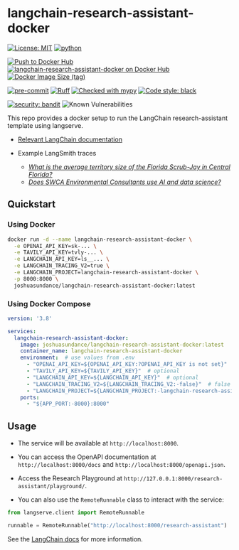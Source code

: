 # langchain-research-assistant-docker

[![License: MIT](https://img.shields.io/badge/License-MIT-yellow.svg)](https://opensource.org/licenses/MIT)
[![python](https://img.shields.io/badge/Python-3.11-3776AB.svg?style=flat&logo=python&logoColor=white)](https://www.python.org)

[![Push to Docker Hub](https://github.com/joshuasundance-swca/langchain-research-assistant-docker/actions/workflows/docker-hub.yml/badge.svg)](https://github.com/joshuasundance-swca/langchain-research-assistant-docker/actions/workflows/docker-hub.yml)
[![langchain-research-assistant-docker on Docker Hub](https://img.shields.io/docker/v/joshuasundance/langchain-research-assistant-docker?label=langchain-research-assistant-docker&logo=docker)](https://hub.docker.com/r/joshuasundance/langchain-research-assistant-docker)
[![Docker Image Size (tag)](https://img.shields.io/docker/image-size/joshuasundance/langchain-research-assistant-docker/latest)](https://hub.docker.com/r/joshuasundance/langchain-research-assistant-docker)

[![pre-commit](https://img.shields.io/badge/pre--commit-enabled-brightgreen?logo=pre-commit&logoColor=white)](https://github.com/pre-commit/pre-commit)
[![Ruff](https://img.shields.io/endpoint?url=https://raw.githubusercontent.com/charliermarsh/ruff/main/assets/badge/v1.json)](https://github.com/charliermarsh/ruff)
[![Checked with mypy](http://www.mypy-lang.org/static/mypy_badge.svg)](http://mypy-lang.org/)
[![Code style: black](https://img.shields.io/badge/code%20style-black-000000.svg)](https://github.com/psf/black)

[![security: bandit](https://img.shields.io/badge/security-bandit-yellow.svg)](https://github.com/PyCQA/bandit)
![Known Vulnerabilities](https://snyk.io/test/github/joshuasundance-swca/langchain-research-assistant-docker/badge.svg)

This repo provides a docker setup to run the LangChain research-assistant template using langserve.

- [Relevant LangChain documentation](https://python.langchain.com/docs/templates/research-assistant)


- Example LangSmith traces
  - [_What is the average territory size of the Florida Scrub-Jay in Central Florida?_](https://smith.langchain.com/public/cf52fc9f-5800-4279-b61b-e15221d3a5e3/r)
  - [_Does SWCA Environmental Consultants use AI and data science?_](https://smith.langchain.com/public/fcae93da-b87e-49a6-992c-d5034bcf82e8/r)


## Quickstart

### Using Docker
```bash
docker run -d --name langchain-research-assistant-docker \
  -e OPENAI_API_KEY=sk-... \
  -e TAVILY_API_KEY=tvly-... \
  -e LANGCHAIN_API_KEY=ls__... \
  -e LANGCHAIN_TRACING_V2=true \
  -e LANGCHAIN_PROJECT=langchain-research-assistant-docker \
  -p 8000:8000 \
  joshuasundance/langchain-research-assistant-docker:latest
```

### Using Docker Compose
```docker-compose.yml
version: '3.8'

services:
  langchain-research-assistant-docker:
    image: joshuasundance/langchain-research-assistant-docker:latest
    container_name: langchain-research-assistant-docker
    environment:  # use values from .env
      - "OPENAI_API_KEY=${OPENAI_API_KEY:?OPENAI_API_KEY is not set}"  # required
      - "TAVILY_API_KEY=${TAVILY_API_KEY}"  # optional
      - "LANGCHAIN_API_KEY=${LANGCHAIN_API_KEY}"  # optional
      - "LANGCHAIN_TRACING_V2=${LANGCHAIN_TRACING_V2:-false}"  # false by default
      - "LANGCHAIN_PROJECT=${LANGCHAIN_PROJECT:-langchain-research-assistant-docker}"
    ports:
      - "${APP_PORT:-8000}:8000"
```

## Usage

- The service will be available at `http://localhost:8000`.
- You can access the OpenAPI documentation at `http://localhost:8000/docs` and `http://localhost:8000/openapi.json`.
- Access the Research Playground at `http://127.0.0.1:8000/research-assistant/playground/`.

- You can also use the `RemoteRunnable` class to interact with the service:

```python
from langserve.client import RemoteRunnable

runnable = RemoteRunnable("http://localhost:8000/research-assistant")
```

See the [LangChain docs](https://python.langchain.com/docs/templates/research-assistant) for more information.
